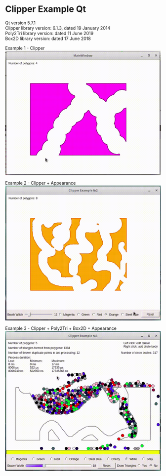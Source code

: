 # Clipper Example Qt  
Qt version 5.7.1  
Clipper library version: 6.1.3, dated 19 January 2014  
Poly2Tri library version: dated 11 June 2019  
Box2D library version: dated 17 June 2018  
  
Example 1 - Clipper  
![](example_1.png)  
  
Example 2 - Clipper + Appearance  
![](example_2.png)  
  
Example 3 - Clipper + Poly2Tri + Box2D + Appearance  
![](example_3.png)  
  
